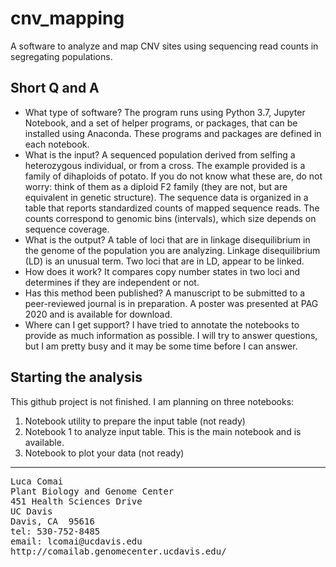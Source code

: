 # cnv_mapping
A software to analyze and map CNV sites using sequencing read counts in segregating populations. 

## Short Q and A
* What type of software?
The program runs using Python 3.7, Jupyter Notebook, and a set of helper programs, or packages, that can be installed using Anaconda. These programs and packages are defined in each notebook.
* What is the input?
A sequenced population derived from selfing a heterozygous individual, or from a cross. The example provided is a family of dihaploids of potato. If you do not know what these are, do not worry: think of them as a diploid F2 family (they are not, but are equivalent in genetic structure). The sequence data is organized in a table that reports standardized counts of mapped sequence reads. The counts correspond to genomic bins (intervals), which size depends on sequence coverage.  
* What is the output?
A table of loci that are in linkage disequilibrium in the genome of the population you are analyzing. Linkage disequilibrium (LD) is an unusual term. Two loci that are in LD, appear to be linked. 
* How does it work?
It compares copy number states in two loci and determines if they are independent or not. 
* Has this method been published?
A manuscript to be submitted to a peer-reviewed journal is in preparation. A poster was presented at PAG 2020 and is available for download. 
* Where can I get support?
I have tried to annotate the notebooks to provide as much information as possible. I will try to answer questions, but I am pretty busy and it may be some time before I can answer.

## Starting the analysis
This github project is not finished. I am planning on three notebooks: 
1. Notebook utility to prepare the input table (not ready)
2. Notebook 1 to analyze input table. This is the main notebook and is available.
3. Notebook to plot your data (not ready)

---
<pre>
Luca Comai
Plant Biology and Genome Center
451 Health Sciences Drive
UC Davis 
Davis, CA  95616
tel: 530-752-8485
email: lcomai@ucdavis.edu
http://comailab.genomecenter.ucdavis.edu/
</pre>


    
